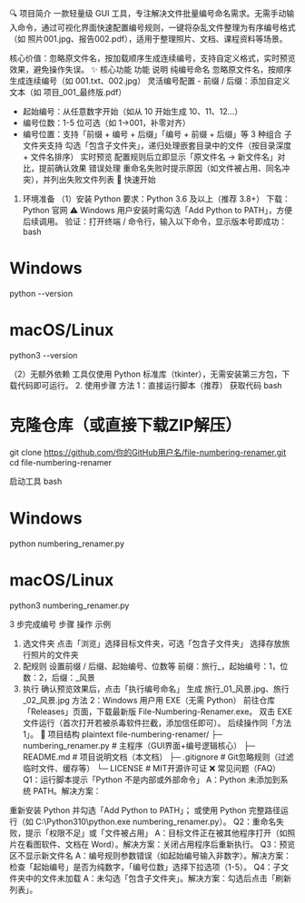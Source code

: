🔍 项目简介
一款轻量级 GUI 工具，专注解决文件批量编号命名需求。无需手动输入命令，通过可视化界面快速配置编号规则，一键将杂乱文件整理为有序编号格式（如 照片001.jpg、报告002.pdf），适用于整理照片、文档、课程资料等场景。

核心价值：忽略原文件名，按加载顺序生成连续编号，支持自定义格式，实时预览效果，避免操作失误。
✨ 核心功能
功能	说明
纯编号命名	忽略原文件名，按顺序生成连续编号（如 001.txt、002.jpg）
灵活编号配置	- 前缀 / 后缀：添加自定义文本（如 项目_001_最终版.pdf）
- 起始编号：从任意数字开始（如从 10 开始生成 10、11、12...）
- 编号位数：1-5 位可选（如 1→001，补零对齐）
- 编号位置：支持「前缀 + 编号 + 后缀」「编号 + 前缀 + 后缀」等 3 种组合
子文件夹支持	勾选「包含子文件夹」，递归处理嵌套目录中的文件（按目录深度 + 文件名排序）
实时预览	配置规则后立即显示「原文件名 → 新文件名」对比，提前确认效果
错误处理	重命名失败时提示原因（如文件被占用、同名冲突），并列出失败文件列表
🚀 快速开始
1. 环境准备
（1）安装 Python
要求：Python 3.6 及以上（推荐 3.8+）
下载：Python 官网
⚠️ Windows 用户安装时需勾选「Add Python to PATH」，方便后续调用。
验证：打开终端 / 命令行，输入以下命令，显示版本号即成功：
bash
# Windows
python --version
# macOS/Linux
python3 --version

（2）无额外依赖
工具仅使用 Python 标准库（tkinter），无需安装第三方包，下载代码即可运行。
2. 使用步骤
方法 1：直接运行脚本（推荐）
获取代码
bash
# 克隆仓库（或直接下载ZIP解压）
git clone https://github.com/你的GitHub用户名/file-numbering-renamer.git
cd file-numbering-renamer

启动工具
bash
# Windows
python numbering_renamer.py
# macOS/Linux
python3 numbering_renamer.py

3 步完成编号
步骤	操作	示例
1. 选文件夹	点击「浏览」选择目标文件夹，可选「包含子文件夹」	选择存放旅行照片的文件夹
2. 配规则	设置前缀 / 后缀、起始编号、位数等	前缀：旅行_，起始编号：1，位数：2，后缀：_风景
3. 执行	确认预览效果后，点击「执行编号命名」	生成 旅行_01_风景.jpg、旅行_02_风景.jpg
方法 2：Windows 用户用 EXE（无需 Python）
前往仓库「Releases」页面，下载最新版 File-Numbering-Renamer.exe。
双击 EXE 文件运行（首次打开若被杀毒软件拦截，添加信任即可）。
后续操作同「方法 1」。
📂 项目结构
plaintext
file-numbering-renamer/
├─ numbering_renamer.py  # 主程序（GUI界面+编号逻辑核心）
├─ README.md             # 项目说明文档（本文档）
├─ .gitignore            # Git忽略规则（过滤临时文件、缓存等）
└─ LICENSE               # MIT开源许可证
❌ 常见问题（FAQ）
Q1：运行脚本提示「Python 不是内部或外部命令」
A：Python 未添加到系统 PATH。解决方案：

重新安装 Python 并勾选「Add Python to PATH」；
或使用 Python 完整路径运行（如 C:\Python310\python.exe numbering_renamer.py）。
Q2：重命名失败，提示「权限不足」或「文件被占用」
A：目标文件正在被其他程序打开（如照片在看图软件、文档在 Word）。解决方案：关闭占用程序后重新执行。
Q3：预览区不显示新文件名
A：编号规则参数错误（如起始编号输入非数字）。解决方案：检查「起始编号」是否为纯数字，「编号位数」选择下拉选项（1-5）。
Q4：子文件夹中的文件未加载
A：未勾选「包含子文件夹」。解决方案：勾选后点击「刷新列表」。

